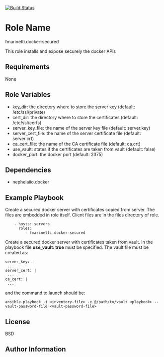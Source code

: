[![Build Status](https://travis-ci.com/fabiomarinetti/fmarinetti.docker-secured.svg?branch=master)](https://travis-ci.com/fabiomarinetti/fmarinetti.docker-secured)

Role Name
=========

fmarinetti.docker-secured

This role installs and expose securely the docker APIs

Requirements
------------

None

Role Variables
--------------

  - key_dir: the directory where to store the server key (default: /etc/ssl/private)
  - cert_dir: the directory where to store the certificates (default: /etc/ssl/certs)
  - server_key_file: the name of the server key file (default: server.key)
  - server_cert_file: the name of the server certificate file (default: server.crt)
  - ca_cert_file: the name of the CA certificate file (default: ca.crt)
  - use_vault: states if the certificates are taken from vault (default: false)
  - docker_port: the docker port (default: 2375) 

Dependencies
------------

  - nephelaiio.docker
 
Example Playbook
----------------

Create a secured docker server with certificates copied from server. The files are embedded in role itself.
Client files are in the files directory of role.
```
    - hosts: servers
      roles:
         - fmarinetti.docker-secured
```
Create a secured docker server with certificates taken from vault. In the playbook file **use_vault: true** must be specified. The vault file must be created as:
```
server_key: |
 ...
server_cert: |
 ...
ca_cert: |
 ...
```
and the command to launch should be:
```
ansible-playbook -i <inventory-file> -e @/path/to/vault <playbook> --vault-password-file <vault-password-file>
```

    
License
-------

BSD

Author Information
------------------
